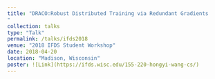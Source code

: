 ```yaml
---
title: "DRACO:Robust Distributed Training via Redundant Gradients
"
collection: talks
type: "Talk"
permalink: /talks/ifds2018
venue: "2018 IFDS Student Workshop"
date: 2018-04-20
location: "Madison, Wisconsin"
poster: ![Link](https://ifds.wisc.edu/155-220-hongyi-wang-cs/)
---
```

